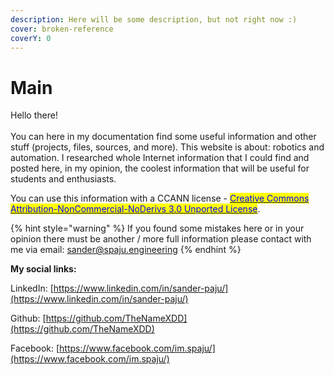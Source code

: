 ```yaml
---
description: Here will be some description, but not right now :)
cover: broken-reference
coverY: 0
---
```


# Main

Hello there! \
\
You can here in my documentation find some useful information and other stuff (projects, files, sources, and more). This website is about: robotics and automation. I researched whole Internet information that I could find and posted here, in my opinion, the coolest information that will be useful for students and enthusiasts.

You can use this information with a CCANN license -  [<mark style="color:blue;">Creative Commons Attribution-NonCommercial-NoDerivs 3.0 Unported License</mark>](http://creativecommons.org/licenses/by-nc-nd/3.0/).&#x20;

{% hint style="warning" %}
If you found some mistakes here or in your opinion there must be another / more full information please contact with me via email: sander@spaju.engineering
{% endhint %}

**My social links:**

LinkedIn: [https://www.linkedin.com/in/sander-paju/](https://www.linkedin.com/in/sander-paju/)

Github: [https://github.com/TheNameXDD](https://github.com/TheNameXDD)

Facebook: [https://www.facebook.com/im.spaju/](https://www.facebook.com/im.spaju/)
